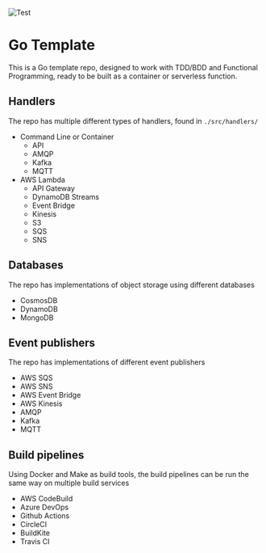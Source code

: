 ![Test](https://github.com/daviddykeuk/template_go/workflows/Test/badge.svg?branch=master)

# Go Template
This is a Go template repo, designed to work with TDD/BDD and Functional Programming, ready to be built as a container or serverless function.

## Handlers
The repo has multiple different types of handlers, found in `./src/handlers/`

* Command Line or Container
  * API
  * AMQP
  * Kafka
  * MQTT
* AWS Lambda
  * API Gateway
  * DynamoDB Streams
  * Event Bridge
  * Kinesis
  * S3
  * SQS
  * SNS

## Databases
The repo has implementations of object storage using different databases
* CosmosDB
* DynamoDB
* MongoDB

## Event publishers
The repo has implementations of different event publishers
* AWS SQS
* AWS SNS
* AWS Event Bridge
* AWS Kinesis
* AMQP
* Kafka
* MQTT

## Build pipelines
Using Docker and Make as build tools, the build pipelines can be run the same way on multiple build services
* AWS CodeBuild
* Azure DevOps
* Github Actions
* CircleCI
* BuildKite
* Travis CI

